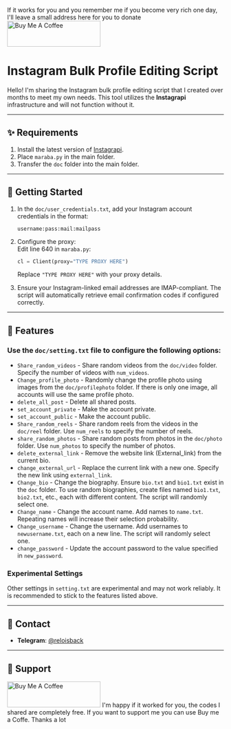 If it works for you and you remember me if you become very rich one day, I'll leave a small address here for you to donate 
<a href="https://www.buymeacoffee.com/reloisback" target="_blank"><img src="https://cdn.buymeacoffee.com/buttons/v2/default-yellow.png" alt="Buy Me A Coffee" style="height: 60px !important;width: 217px !important;" ></a>

# Instagram Bulk Profile Editing Script

Hello! I'm sharing the Instagram bulk profile editing script that I created over months to meet my own needs. This tool utilizes the **Instagrapi** infrastructure and will not function without it.  

---

## ✨ **Requirements**

1. Install the latest version of [Instagrapi](https://github.com/subzeroid/instagrapi/tree/master).
2. Place `maraba.py` in the main folder.
3. Transfer the `doc` folder into the main folder.

---

## 🚀 **Getting Started**

1. In the `doc/user_credentials.txt`, add your Instagram account credentials in the format:  
   ```
   username:pass:mail:mailpass
   ```
2. Configure the proxy:  
   Edit line 640 in `maraba.py`:
   ```python
   cl = Client(proxy="TYPE PROXY HERE")
   ```
   Replace `"TYPE PROXY HERE"` with your proxy details.  

3. Ensure your Instagram-linked email addresses are IMAP-compliant. The script will automatically retrieve email confirmation codes if configured correctly.

---

## 🔧 **Features**

### Use the `doc/setting.txt` file to configure the following options:

- `Share_random_videos` - Share random videos from the `doc/video` folder. Specify the number of videos with `num_videos`.
- `Change_profile_photo` - Randomly change the profile photo using images from the `doc/profilephoto` folder. If there is only one image, all accounts will use the same profile photo.
- `delete_all_post` - Delete all shared posts.
- `set_account_private` - Make the account private.
- `set_account_public` - Make the account public.  
- `Share_random_reels` - Share random reels from the videos in the `doc/reel` folder. Use `num_reels` to specify the number of reels.
- `share_random_photos` - Share random posts from photos in the `doc/photo` folder. Use `num_photos` to specify the number of photos.
- `delete_external_link` - Remove the website link (External_link) from the current bio.
- `change_external_url` - Replace the current link with a new one. Specify the new link using `external_link`.
- `Change_bio` - Change the biography. Ensure `bio.txt` and `bio1.txt` exist in the `doc` folder. To use random biographies, create files named `bio1.txt`, `bio2.txt`, etc., each with different content. The script will randomly select one.
- `Change_name` - Change the account name. Add names to `name.txt`. Repeating names will increase their selection probability.
- `Change_username` - Change the username. Add usernames to `newusername.txt`, each on a new line. The script will randomly select one.
- `change_password` - Update the account password to the value specified in `new_password`.

### Experimental Settings
Other settings in `setting.txt` are experimental and may not work reliably. It is recommended to stick to the features listed above.

---

## 🚜 **Contact**

- **Telegram**: [@reloisback](https://t.me/reloisback)

---

## 📡 **Support**

<a href="https://www.buymeacoffee.com/reloisback" target="_blank"><img src="https://cdn.buymeacoffee.com/buttons/v2/default-yellow.png" alt="Buy Me A Coffee" style="height: 60px !important;width: 217px !important;" ></a>
I'm happy if it worked for you, the codes I shared are completely free. 
If you want to support me you can use Buy me a Coffe.
Thanks a lot
